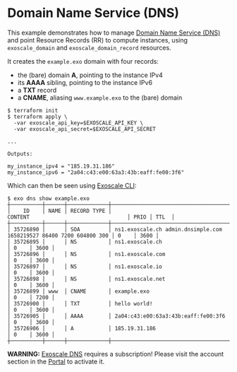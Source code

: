 # Domain Name Service (DNS)

This example demonstrates how to manage
[Domain Name Service (DNS)](https://community.exoscale.com/documentation/dns/)
and point Resource Records (RR) to compute instances, using `exoscale_domain` and
`exoscale_domain_record` resources.

It creates the `example.exo` domain with four records:
- the (bare) domain **A**, pointing to the instance IPv4
- its **AAAA** sibling, pointing to the instance IPv6
- a **TXT** record
- a **CNAME**, aliasing `www.example.exo` to the (bare) domain

```console
$ terraform init
$ terraform apply \
  -var exoscale_api_key=$EXOSCALE_API_KEY \
  -var exoscale_api_secret=$EXOSCALE_API_SECRET

...

Outputs:

my_instance_ipv4 = "185.19.31.186"
my_instance_ipv6 = "2a04:c43:e00:63a3:43b:eaff:fe00:3f6"
```

Which can then be seen using [Exoscale CLI](https://github.com/exoscale/cli/):

```console
$ exo dns show example.exo
┼──────────┼──────┼─────────────┼─────────────────────────────────────────────────────────────────────┼──────┼──────┼
│    ID    │ NAME │ RECORD TYPE │                               CONTENT                               │ PRIO │ TTL  │
┼──────────┼──────┼─────────────┼─────────────────────────────────────────────────────────────────────┼──────┼──────┼
│ 35726890 │      │ SOA         │ ns1.exoscale.ch admin.dnsimple.com 1658219527 86400 7200 604800 300 │ 0    │ 3600 │
│ 35726895 │      │ NS          │ ns1.exoscale.ch                                                     │ 0    │ 3600 │
│ 35726896 │      │ NS          │ ns1.exoscale.com                                                    │ 0    │ 3600 │
│ 35726897 │      │ NS          │ ns1.exoscale.io                                                     │ 0    │ 3600 │
│ 35726898 │      │ NS          │ ns1.exoscale.net                                                    │ 0    │ 3600 │
│ 35726899 │ www  │ CNAME       │ example.exo                                                         │ 0    │ 7200 │
│ 35726900 │      │ TXT         │ hello world!                                                        │ 0    │ 3600 │
│ 35726905 │      │ AAAA        │ 2a04:c43:e00:63a3:43b:eaff:fe00:3f6                                 │ 0    │ 3600 │
│ 35726906 │      │ A           │ 185.19.31.186                                                       │ 0    │ 3600 │
┼──────────┼──────┼─────────────┼─────────────────────────────────────────────────────────────────────┼──────┼──────┼
```

**WARNING:** [Exoscale DNS](https://www.exoscale.com/dns/) requires a subscription!
Please visit the account section in the [Portal](https://portal.exoscale.com/) to activate it.
